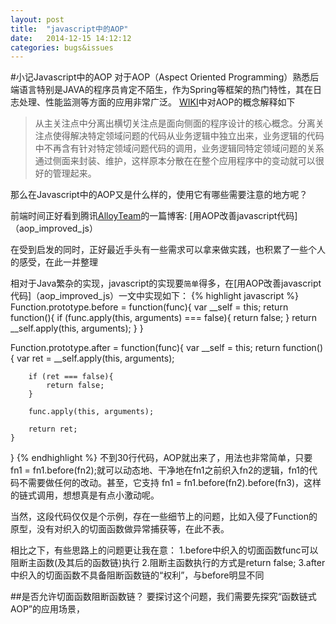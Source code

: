 ```yaml
---
layout: post
title:  "javascript中的AOP"
date:   2014-12-15 14:12:12
categories: bugs&issues
---
```


#小记Javascript中的AOP
对于AOP（Aspect Oriented Programming）熟悉后端语言特别是JAVA的程序员肯定不陌生，作为Spring等框架的热门特性，其在日志处理、性能监测等方面的应用非常广泛。
[WIKI](http://zh.wikipedia.org/wiki/%E9%9D%A2%E5%90%91%E4%BE%A7%E9%9D%A2%E7%9A%84%E7%A8%8B%E5%BA%8F%E8%AE%BE%E8%AE%A1#.E5.9F.BA.E6.9C.AC.E6.A6.82.E5.BF.B5)中对AOP的概念解释如下
>从主关注点中分离出横切关注点是面向侧面的程序设计的核心概念。分离关注点使得解决特定领域问题的代码从业务逻辑中独立出来，业务逻辑的代码中不再含有针对特定领域问题代码的调用，业务逻辑同特定领域问题的关系通过侧面来封装、维护，这样原本分散在在整个应用程序中的变动就可以很好的管理起来。


那么在Javascript中的AOP又是什么样的，使用它有哪些需要注意的地方呢？

前端时间正好看到腾讯[AlloyTeam](http://www.alloyteam.com/)的一篇博客: [用AOP改善javascript代码]（aop_improved_js）

在受到启发的同时，正好最近手头有一些需求可以拿来做实践，也积累了一些个人的感受，在此一并整理

相对于Java繁杂的实现，javascript的实现要`简单`得多，在[用AOP改善javascript代码]（aop_improved_js）一文中实现如下：
{% highlight javascript %}
Function.prototype.before = function(func){
    var __self = this;
    return function(){
        if (func.apply(this, arguments) === false){
            return false;
        }
        return __self.apply(this, arguments);
    }
}

Function.prototype.after = function(func){
    var __self = this;
    return function(){
        var ret = __self.apply(this, arguments);

        if (ret === false){
            return false;
        }

        func.apply(this, arguments);

        return ret;
    }
}
{% endhighlight %}
不到30行代码，AOP就出来了，用法也非常简单，只要 fn1 = fn1.before(fn2);就可以动态地、干净地在fn1之前织入fn2的逻辑，fn1的代码不需要做任何的改动。甚至，它支持 fn1 = fn1.before(fn2).before(fn3)，这样的链式调用，想想真是有点小激动呢。

当然，这段代码仅仅是个示例，存在一些细节上的问题，比如入侵了Function的原型，没有对织入的切面函数做异常捕获等，在此不表。

相比之下，有些思路上的问题更让我在意：
1.before中织入的切面函数func可以阻断主函数(及其后的函数链)执行
2.阻断主函数执行的方式是return false;
3.after中织入的切面函数不具备阻断函数链的“权利”，与before明显不同

##是否允许切面函数阻断函数链？
要探讨这个问题，我们需要先探究“函数链式AOP”的应用场景，




[aop_improved_js]: http://www.alloyteam.com/2013/08/yong-aop-gai-shan-javascript-dai-ma/